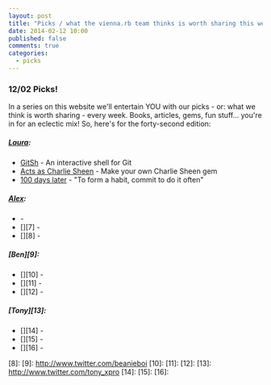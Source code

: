 ```yaml
---
layout: post
title: "Picks / what the vienna.rb team thinks is worth sharing this week"
date: 2014-02-12 10:00
published: false
comments: true
categories:
  - picks
---
```


### 12/02 Picks!

In a series on this website we'll entertain YOU with our picks - or: what we think is worth sharing - every week.
Books, articles, gems, fun stuff... you're in for an eclectic mix! So, here's for the forty-second edition:

##### [Laura][1]:
  - [GitSh][2] - An interactive shell for Git
  - [Acts as Charlie Sheen][3] - Make your own Charlie Sheen gem
  - [100 days later][4] - "To form a habit, commit to do it often"

##### [Alex][5]:
  - [][6] -
  - [][7] -
  - [][8] -

##### [Ben][9]:
  - [][10] -
  - [][11] -
  - [][12] -

##### [Tony][13]:
  - [][14] -
  - [][15] -
  - [][16] -


[1]: http://www.twitter.com/alicetragedy
[2]: https://github.com/thoughtbot/gitsh
[3]: http://charlotteruby.org/gem_workshop_tutorial
[4]: http://punkrockpolly.wordpress.com/2014/01/16/100-days-later/
[5]: http://www.twitter.com/alexandertacho
[6]:
[7]:
[8]:
[9]: http://www.twitter.com/beanieboi
[10]:
[11]:
[12]:
[13]: http://www.twitter.com/tony_xpro
[14]:
[15]:
[16]:
